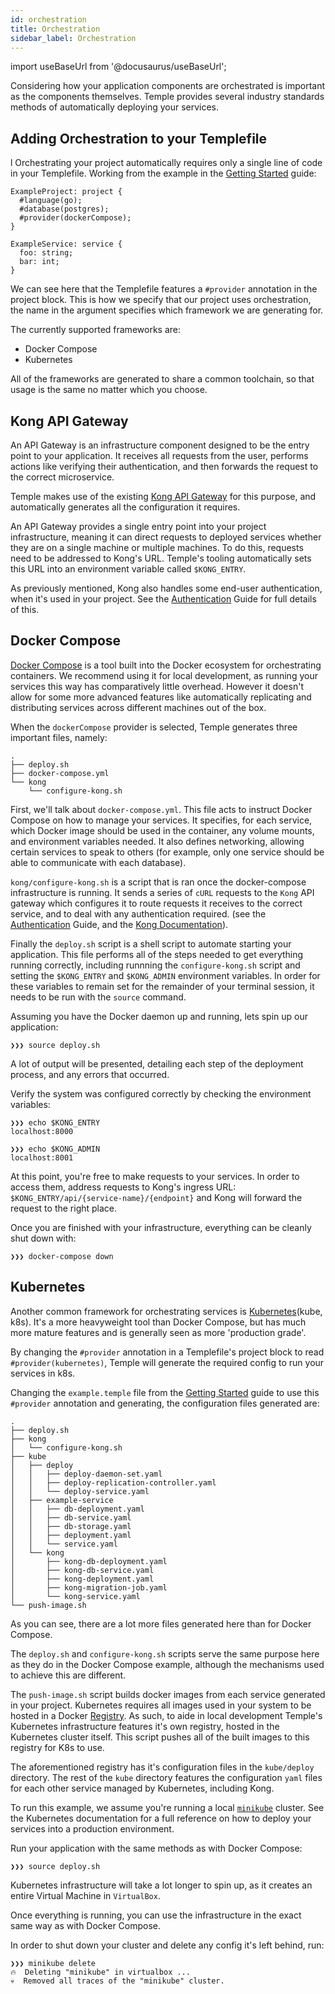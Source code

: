```yaml
---
id: orchestration
title: Orchestration
sidebar_label: Orchestration
---
```

import useBaseUrl from '@docusaurus/useBaseUrl';

Considering how your application components are orchestrated is important as the components themselves.
Temple provides several industry standards methods of automatically deploying your services.

## Adding Orchestration to your Templefile
l
Orchestrating your project automatically requires only a single line of code in your Templefile.
Working from the example in the [Getting Started](../getting-started) guide:

```templefile {4}
ExampleProject: project {
  #language(go);
  #database(postgres);
  #provider(dockerCompose);
}

ExampleService: service {
  foo: string;
  bar: int;
}
```
We can see here that the Templefile features a `#provider` annotation in the project block.
This is how we specify that our project uses orchestration, the name in the argument specifies which framework we are generating for.

The currently supported frameworks are:
* Docker Compose
* Kubernetes

All of the frameworks are generated to share a common toolchain, so that usage is the same no matter which you choose.

## Kong API Gateway

An API Gateway is an infrastructure component designed to be the entry point to your application. 
It receives all requests from the user, performs actions like verifying their authentication, and then forwards the request to the correct microservice.

Temple makes use of the existing [Kong API Gateway](https://docs.konghq.com/2.0.x/getting-started/quickstart/) for this purpose, and automatically generates all the configuration it requires.

An API Gateway provides a single entry point into your project infrastructure, meaning it can direct requests to deployed services whether they are on a single machine or multiple machines.
To do this, requests need to be addressed to Kong's URL.
Temple's tooling automatically sets this URL into an environment variable called `$KONG_ENTRY`. 

As previously mentioned, Kong also handles some end-user authentication, when it's used in your project.
See the [Authentication](authentication) Guide for full details of this.

## Docker Compose

[Docker Compose](https://docs.docker.com/compose/) is a tool built into the Docker ecosystem for orchestrating containers.
We recommend using it for local development, as running your services this way has comparatively little overhead.
However it doesn't allow for some more advanced features like automatically replicating and distributing services across different machines out of the box.

When the `dockerCompose` provider is selected, Temple generates three important files, namely:

```shell
.
├── deploy.sh
├── docker-compose.yml
└── kong
    └── configure-kong.sh
```

First, we'll talk about `docker-compose.yml`.
This file acts to instruct Docker Compose on how to manage your services. 
It specifies, for each service, which Docker image should be used in the container, any volume mounts, and environment variables needed.
It also defines networking, allowing certain services to speak to others (for example, only one service should be able to communicate with each database).

`kong/configure-kong.sh` is a script that is ran once the docker-compose infrastructure is running.
It sends a series of `cURL` requests to the `Kong` API gateway which configures it to route requests it receives to the correct service, and to deal with any authentication required.
(see the [Authentication](authentication) Guide, and the [Kong Documentation](https://docs.konghq.com/2.0.x/getting-started/quickstart/)).

Finally the `deploy.sh` script is a shell script to automate starting your application.
This file performs all of the steps needed to get everything running correctly, including runnning the `configure-kong.sh` script and setting the `$KONG_ENTRY` and `$KONG_ADMIN` environment variables.
In order for these variables to remain set for the remainder of your terminal session, it needs to be run with the `source` command.

Assuming you have the Docker daemon up and running, lets spin up our application:

```shell 
❯❯❯ source deploy.sh
```

A lot of output will be presented, detailing each step of the deployment process, and any errors that occurred. 

Verify the system was configured correctly by checking the environment variables:

```shell
❯❯❯ echo $KONG_ENTRY 
localhost:8000

❯❯❯ echo $KONG_ADMIN
localhost:8001
```

At this point, you're free to make requests to your services.
In order to access them, address requests to Kong's ingress URL: `$KONG_ENTRY/api/{service-name}/{endpoint}` and Kong will forward the request to the right place.

Once you are finished with your infrastructure, everything can be cleanly shut down with:

```shell
❯❯❯ docker-compose down
```

## Kubernetes

Another common framework for orchestrating services is [Kubernetes](https://kubernetes.io/)(kube, k8s). 
It's a more heavyweight tool than Docker Compose, but has much more mature features and is generally seen as more 'production grade'.

By changing the `#provider` annotation in a Templefile's project block to read `#provider(kubernetes)`, 
Temple will generate the required config to run your services in k8s. 

Changing the `example.temple` file from the [Getting Started](../getting-started) guide to use this `#provider` annotation and generating,
the configuration files generated are:

```shell
.
├── deploy.sh
├── kong
│   └── configure-kong.sh
├── kube
│   ├── deploy
│   │   ├── deploy-daemon-set.yaml
│   │   ├── deploy-replication-controller.yaml
│   │   └── deploy-service.yaml
│   ├── example-service
│   │   ├── db-deployment.yaml
│   │   ├── db-service.yaml
│   │   ├── db-storage.yaml
│   │   ├── deployment.yaml
│   │   └── service.yaml
│   └── kong
│       ├── kong-db-deployment.yaml
│       ├── kong-db-service.yaml
│       ├── kong-deployment.yaml
│       ├── kong-migration-job.yaml
│       └── kong-service.yaml
└── push-image.sh
```

As you can see, there are a lot more files generated here than for Docker Compose.

The `deploy.sh` and `configure-kong.sh` scripts serve the same purpose here as they do in the Docker Compose example, 
although the mechanisms used to achieve this are different.

The `push-image.sh` script builds docker images from each service generated in your project.
Kubernetes requires all images used in your system to be hosted in a Docker [Registry](https://docs.docker.com/registry/). 
As such, to aide in local development Temple's Kubernetes infrastructure features it's own registry, hosted in the Kubernetes cluster itself.
This script pushes all of the built images to this registry for K8s to use.

The aforementioned registry has it's configuration files in the `kube/deploy` directory.
The rest of the `kube` directory features the configuration `yaml` files for each other service managed by Kubernetes, including Kong.

To run this example, we assume you're running a local [`minikube`](https://minikube.sigs.k8s.io/docs/) cluster.
See the Kubernetes documentation for a full reference on how to deploy your services into a production environment.

Run your application with the same methods as with Docker Compose:

```shell 
❯❯❯ source deploy.sh
```

Kubernetes infrastructure will take a lot longer to spin up, as it creates an entire Virtual Machine in `VirtualBox`.

Once everything is running, you can use the infrastructure in the exact same way as with Docker Compose.

In order to shut down your cluster and delete any config it's left behind, run:

```shell
❯❯❯ minikube delete
🔥  Deleting "minikube" in virtualbox ...
💀  Removed all traces of the "minikube" cluster.
```

